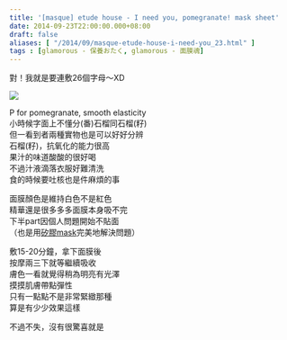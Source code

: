 ```yaml
---
title: '[masque] etude house - I need you, pomegranate! mask sheet'
date: 2014-09-23T22:00:00.000+08:00
draft: false
aliases: [ "/2014/09/masque-etude-house-i-need-you_23.html" ]
tags : [glamorous - 保養おたく, glamorous - 面膜魂]
---
```


對！我就是要連敷26個字母～XD  

[![](https://3.bp.blogspot.com/-1zGe8kl6gjk/XExzraY2bJI/AAAAAAAAG9s/OymRKBM6qE4LAbwuh-hJzRGWqXoIO_8nwCLcBGAs/s640/14719803260_4f98bbbc86_z.jpg)](https://3.bp.blogspot.com/-1zGe8kl6gjk/XExzraY2bJI/AAAAAAAAG9s/OymRKBM6qE4LAbwuh-hJzRGWqXoIO_8nwCLcBGAs/s1600/14719803260_4f98bbbc86_z.jpg)

P for pomegranate, smooth elasticity  
小時候字面上不懂分(番)石榴同石榴(籽)  
但一看到者兩種實物也是可以好好分辨  
石榴(籽)，抗氧化的能力很高  
果汁的味道酸酸的很好喝  
不過汁液滴落衣服好難清洗  
食的時候要吐核也是件麻煩的事  
  
面膜顏色是維持白色不是紅色  
精華還是很多多多面膜本身吸不完  
下半part因個人問題開始不貼面  
（也是用[矽膠mask](http://www.hidie.net/2014/07/masque-daiso.html)完美地解決問題）  
  
敷15-20分鐘，拿下面膜後  
按摩兩三下就等繼續吸收  
膚色一看就覺得稍為明亮有光澤  
摸摸肌膚帶點彈性  
只有一點點不是非常緊緻那種  
算是有少少效果這樣  
  
不過不失，沒有很驚喜就是